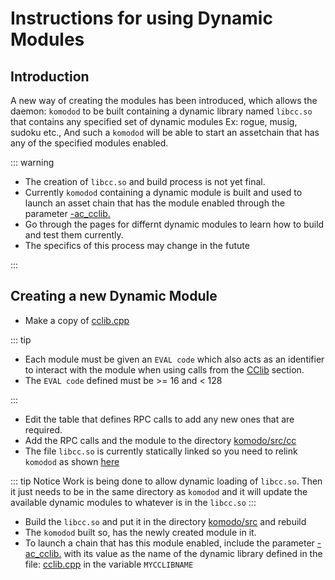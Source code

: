 # Instructions for using Dynamic Modules

## Introduction

A new way of creating the modules has been introduced, which allows the daemon: `komodod` to be built containing a dynamic library named `libcc.so` that contains any specified set of dynamic modules Ex: rogue, musig, sudoku etc., And such a `komodod` will be able to start an assetchain that has any of the specified modules enabled.

::: warning

- The creation of `libcc.so` and build process is not yet final.
- Currently `komodod` containing a dynamic module is built and used to launch an asset chain that has the module enabled through the parameter [-ac_cclib.](../../installations/asset-chain-parameters.html#ac-cclib)
- Go through the pages for differnt dynamic modules to learn how to build and test them currently.
- The specifics of this process may change in the futute

:::

## Creating a new Dynamic Module

- Make a copy of [cclib.cpp](https://github.com/jl777/komodo/blob/jl777/src/cc/cclib.cpp)

::: tip

- Each module must be given an `EVAL code` which also acts as an identifier to interact with the module when using calls from the [CClib](../../komodo-api/cclib.html) section.
- The `EVAL code` defined must be >= 16 and < 128

:::

- Edit the table that defines RPC calls to add any new ones that are required.
- Add the RPC calls and the module to the directory [komodo/src/cc](https://github.com/jl777/komodo/blob/jl777/src/cc/)
- The file `libcc.so` is currently statically linked so you need to relink `komodod` as shown [here](https://github.com/jl777/komodo/blob/jl777/src/cc/makecclib)

::: tip Notice
Work is being done to allow dynamic loading of `libcc.so`. Then it just needs to be in the same directory as `komodod` and it will update the available dynamic modules to whatever is in the `libcc.so`
:::

- Build the `libcc.so` and put it in the directory [komodo/src](https://github.com/jl777/komodo/blob/jl777/src/) and rebuild
- The `komodod` built so, has the newly created module in it.
- To launch a chain that has this module enabled, include the parameter [-ac_cclib.](../../installations/asset-chain-parameters.html#ac-cclib) with its value as the name of the dynamic library defined in the file: [cclib.cpp](https://github.com/jl777/komodo/blob/jl777/src/cc/cclib.cpp) in the variable `MYCCLIBNAME`
